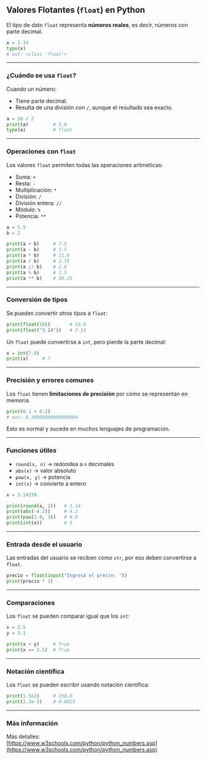 ## Valores Flotantes (`float`) en Python

El tipo de dato `float` representa **números reales**, es decir, números con parte decimal.

~~~python
x = 3.14
type(x)
# out: <class 'float'>
~~~

---

### ¿Cuándo se usa `float`?

Cuando un número:

- Tiene parte decimal.
- Resulta de una división con `/`, aunque el resultado sea exacto.

~~~python
a = 10 / 2
print(a)         # 5.0
type(a)          # float
~~~

---

### Operaciones con `float`

Los valores `float` permiten todas las operaciones aritméticas:

- Suma: `+`
- Resta: `-`
- Multiplicación: `*`
- División: `/`
- División entera: `//`
- Módulo: `%`
- Potencia: `**`

~~~python
a = 5.5
b = 2

print(a + b)     # 7.5
print(a - b)     # 3.5
print(a * b)     # 11.0
print(a / b)     # 2.75
print(a // b)    # 2.0
print(a % b)     # 1.5
print(a ** b)    # 30.25
~~~

---

### Conversión de tipos

Se pueden convertir otros tipos a `float`:

~~~python
print(float(10))       # 10.0
print(float("3.14"))   # 3.14
~~~

Un `float` puede convertirse a `int`, pero pierde la parte decimal:

~~~python
x = int(7.9)
print(x)     # 7
~~~

---

### Precisión y errores comunes

Los `float` tienen **limitaciones de precisión** por cómo se representan en memoria.

~~~python
print(0.1 + 0.2)
# out: 0.30000000000000004
~~~

Esto es normal y sucede en muchos lenguajes de programación.

---

### Funciones útiles

- `round(x, n)` → redondea a `n` decimales  
- `abs(x)` → valor absoluto  
- `pow(x, y)` → potencia  
- `int(x)` → convierte a entero

~~~python
x = 3.14159

print(round(x, 2))   # 3.14
print(abs(-4.2))     # 4.2
print(pow(2.0, 3))   # 8.0
print(int(x))        # 3
~~~

---

### Entrada desde el usuario

Las entradas del usuario se reciben como `str`, por eso deben convertirse a `float`.

~~~python
precio = float(input("Ingresá el precio: "))
print(precio * 2)
~~~

---

### Comparaciones

Los `float` se pueden comparar igual que los `int`:

~~~python
x = 2.5
y = 3.1

print(x < y)     # True
print(x == 2.5)  # True
~~~

---

### Notación científica

Los `float` se pueden escribir usando notación científica:

~~~python
print(1.5e2)     # 150.0
print(2.3e-3)    # 0.0023
~~~

---

### Más información

Más detalles:  
[https://www.w3schools.com/python/python_numbers.asp](https://www.w3schools.com/python/python_numbers.asp)
